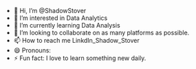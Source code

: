 - 👋 Hi, I’m @ShadowStover
- 👀 I’m interested in Data Analytics
- 🌱 I’m currently learning  Data Analysis
- 💞️ I’m looking to collaborate on as many platforms as possible.
- 📫 How to reach me LinkdIn_Shadow_Stover
- 😄 Pronouns: 
- ⚡ Fun fact: I love to learn something new daily.

<!---
ShadowStover/ShadowStover is a ✨ special ✨ repository because its `README.md` (this file) appears on your GitHub profile.
You can click the Preview link to take a look at your changes.
--->
